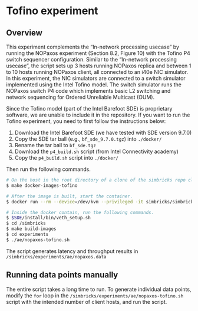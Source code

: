 # Tofino experiment

## Overview

This experiment complements the “In-network processing usecase” by running the NOPaxos experiment (Section 8.2, Figure 10) with the Tofino P4 switch sequencer configuration. Similar to the “In-network processing usecase”, the script sets up 3 hosts running NOPaxos replica and between 1 to 10 hosts running NOPaxos client, all connected to an i40e NIC simulator. In this experiment, the NIC simulators are connected to a switch simulator implemented using the Intel Tofino model. The switch simulator runs the NOPaxos switch P4 code which implements basic L2 switching and network sequencing for Ordered Unreliable Multicast (OUM).

Since the Tofino model (part of the Intel Barefoot SDE) is proprietary software, we are unable to include it in the repository. If you want to run the Tofino experiment, you need to first follow the instructions below:

1. Download the Intel Barefoot SDE (we have tested with SDE version 9.7.0)
2. Copy the SDE tar ball (e.g., `bf_sde_9.7.0.tgz`) into `./docker/`
3. Rename the tar ball to `bf_sde.tgz`
4. Download the `p4_build.sh` script (from Intel Connectivity academy)
5. Copy the `p4_build.sh` script into `./docker/`

Then run the following commands.

```bash
# On the host in the root directory of a clone of the simbricks repo clone
$ make docker-images-tofino

# After the image is built, start the container.
$ docker run --rm --device=/dev/kvm --privileged -it simbricks/simbricks:tofino /bin/bash

# Inside the docker contain, run the following commands.
$ $SDE/install/bin/veth_setup.sh
$ cd /simbricks
$ make build-images
$ cd experiments
$ ./ae/nopaxos-tofino.sh
```

The script generates latency and throughput results in `/simbricks/experiments/ae/nopaxos.data`

## Running data points manually

The entire script takes a long time to run. To generate individual data points, modify the `for` loop in the `/simbricks/experiments/ae/nopaxos-tofino.sh` script with the intended number of client hosts, and run the script.
